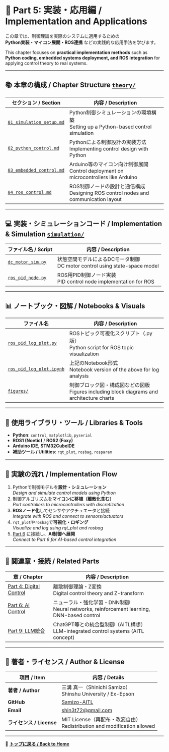 # 🧪 Part 5: 実装・応用編 / Implementation and Applications

この章では、制御理論を実際のシステムに適用するための  
**Python実装・マイコン展開・ROS連携** などの実践的な応用手法を学びます。

This chapter focuses on **practical implementation methods** such as  
**Python coding, embedded systems deployment, and ROS integration** for applying control theory to real systems.

---

## 📚 **本章の構成 / Chapter Structure** [`theory/`](./theory/)

| **セクション / Section** | **内容 / Description** |
|--------------------------|-------------------------|
| [`01_simulation_setup.md`](theory/01_simulation_setup.md) | Python制御シミュレーションの環境構築<br>Setting up a Python-based control simulation |
| [`02_python_control.md`](theory/02_python_control.md)     | Pythonによる制御設計の実装方法<br>Implementing control design with Python |
| [`03_embedded_control.md`](theory/03_embedded_control.md) | Arduino等のマイコン向け制御展開<br>Control deployment on microcontrollers like Arduino |
| [`04_ros_control.md`](theory/04_ros_control.md)           | ROS制御ノードの設計と通信構成<br>Designing ROS control nodes and communication layout |

---

## 💻 **実装・シミュレーションコード / Implementation & Simulation** [`simulation/`](./simulation/)

| **ファイル名 / Script** | **内容 / Description** |
|--------------------------|-------------------------|
| [`dc_motor_sim.py`](simulation/dc_motor_sim.py) | 状態空間モデルによるDCモータ制御<br>DC motor control using state-space model |
| [`ros_pid_node.py`](simulation/ros_pid_node.py) | ROS用PID制御ノード実装<br>PID control node implementation for ROS |

---

## 📊 **ノートブック・図解 / Notebooks & Visuals**

| **ファイル名** | **内容 / Description** |
|----------------|-------------------------|
| [`ros_pid_log_plot.py`](notebooks/ros_pid_log_plot.py) | ROSトピック可視化スクリプト（.py版）<br>Python script for ROS topic visualization |
| [`ros_pid_log_plot.ipynb`](notebooks/ros_pid_log_plot.ipynb) | 上記のNotebook形式<br>Notebook version of the above for log analysis |
| [`figures/`](figures/) | 制御ブロック図・構成図などの図版<br>Figures including block diagrams and architecture charts |

---

## 🔧 **使用ライブラリ・ツール / Libraries & Tools**

- **Python**: `control`, `matplotlib`, `pyserial`  
- **ROS1 (Noetic)** / **ROS2 (Foxy)**  
- **Arduino IDE**, **STM32CubeIDE**  
- **補助ツール / Utilities**: `rqt_plot`, `rosbag`, `rosparam`

---

## 🧪 **実験の流れ / Implementation Flow**

1. Pythonで制御モデルを**設計・シミュレーション**  
   *Design and simulate control models using Python*  
2. 制御アルゴリズムを**マイコンに移植（離散化含む）**  
   *Port controllers to microcontrollers with discretization*  
3. **ROSノード化**してセンサやアクチュエータと接続  
   *Integrate with ROS and connect to sensors/actuators*  
4. `rqt_plot`や`rosbag`で**可視化・ロギング**  
   *Visualize and log using rqt_plot and rosbag*  
5. [Part 6](../part06_ai/) に接続し、**AI制御へ展開**  
   *Connect to Part 6 for AI-based control integration*

---

## 🔗 **関連章・接続 / Related Parts**

| **章 / Chapter** | **内容 / Description** |
|------------------|-------------------------|
| [Part 4: Digital Control](../part04_digital/) | 離散制御理論・Z変換<br>Digital control theory and Z-transform |
| [Part 6: AI Control](../part06_ai/) | ニューラル・強化学習・DNN制御<br>Neural networks, reinforcement learning, DNN-based control |
| [Part 9: LLM統合](../part09_llm/) | ChatGPT等との統合型制御（AITL構想）<br>LLM-integrated control systems (AITL concept) |

---

## 👤 **著者・ライセンス / Author & License**

| **項目 / Item** | **内容 / Details** |
|------------------|---------------------|
| **著者 / Author** | 三溝 真一（Shinichi Samizo）<br>Shinshu University / Ex-Epson |
| **GitHub** | [Samizo-AITL](https://github.com/Samizo-AITL) |
| **Email** | [shin3t72@gmail.com](mailto:shin3t72@gmail.com) |
| **ライセンス / License** | MIT License（再配布・改変自由）<br>Redistribution and modification allowed |

---

📎 **[トップに戻る / Back to Home](../README.md)**
